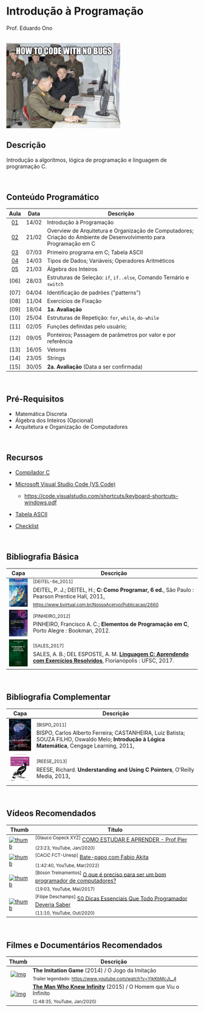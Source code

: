 # Introdução à Programação

Prof. Eduardo Ono

<br>

<img src="./imagens/how-to-code-with-no-bugs.png" width="300px">

<br>

## Descrição

Introdução a algoritmos, lógica de programação e linguagem de programação C.

<br>

## Conteúdo Programático

| Aula | Data | Descrição |
| :-: | :-: | --- |
| [01] | 14/02 | Introdução à Programação
| [02] | 21/02 | Overview de Arquitetura e Organização de Computadores; Criação do Ambiente de Desenvolvimento para Programação em C
| [03] | 07/03 | Primeiro programa em C; Tabela ASCII
| [04] | 14/03 | Tipos de Dados; Variáveis; Operadores Aritméticos
| [05] | 21/03 | Álgebra dos Inteiros
| [06] | 28/03 | Estruturas de Seleção: `if`, `if..else`, Comando Ternário e `switch`
| [07] | 04/04 | Identificação de padrões ("patterns")
| [08] | 11/04 | Exercícios de Fixação
| [09] | 18/04 | __1a. Avaliação__
| [10] | 25/04 | Estruturas de Repetição: `for`, `while`, `do-while`
| [11] | 02/05 | Funções definidas pelo usuário;
| [12] | 09/05 | Ponteiros; Passagem de parâmetros por valor e por referência
| [13] | 16/05 | Vetores
| [14] | 23/05 | Strings
| [15] | 30/05 | __2a. Avaliação__ (Data a ser confirmada)

[01]: ./aulas/README.md#aula-01
[02]: ./aulas/README.md#aula-02
[03]: ./aulas/README.md#aula-03
[04]: ./aulas/README.md#aula-04
[05]: ./aulas/README.md#aula-05

<br>

## Pré-Requisitos

* Matemática Discreta
* Álgebra dos Inteiros (Opcional)
* Arquitetura e Organização de Computadores

<br>

## Recursos

* [Compilador C](./conteudo/01-ambiente-de-desenvolvimento/README.md)

* [Microsoft Visual Studio Code (VS Code)](./conteudo/01-ambiente-de-desenvolvimento/README.md#microsoft-visual-studio-code-vs-code)

  * https://code.visualstudio.com/shortcuts/keyboard-shortcuts-windows.pdf

* [Tabela ASCII](https://theasciicode.com.ar/)

* [Checklist](./conteudo/00-overview/checklist.md)

<br>

## Bibliografia Básica

| Capa | Descrição |
| :-: | --- |
| <img src="./referencias/capas/DEITEL-6e_2011.jpg" width="100px"> | <sup><a id="DEITEL-6e_2011">[DEITEL-6e_2011]</a></sup><br>DEITEL, P. J.; DEITEL, H.; <strong>C: Como Programar, 6 ed.</strong>, São Paulo : Pearson Prentice Hall, 2011[.](https://app.box.com/s/orpgcu86l21fflmxiqmzdq0cod300i4b)<br><sub>https://www.bvirtual.com.br/NossoAcervo/Publicacao/2660</sub>
| <img src="./referencias/capas/PINHEIRO_2012.jpg" width="100px"> | <sup><a id="PINHEIRO_2012">[PINHEIRO_2012]</a></sup><br>PINHEIRO, Francisco A. C.; <strong>Elementos de Programação em C</strong>, Porto Alegre : Bookman, 2012.
| <img src="./referencias/capas/SALES_2017.jpg" width="100px"> | <sup>[SALES_2017]</sup><br>SALES, A. B.; DEL ESPOSTE, A. M. <strong>[Linguagem C: Aprendendo com Exercícios Resolvidos](https://archive.org/details/livro-linguagem-caprendendo-exercicios-resolvidos-2)</strong>, Florianópolis : UFSC, 2017.

<br>

## Bibliografia Complementar

| Capa | Descrição |
| :-: | --- |
| <img src="./referencias/capas/BISPO_2011.jpg" alt="img" width="100px"> | <sup id="BISPO_2011">[BISPO_2011]</sup><br>BISPO, Carlos Alberto Ferreira; CASTANHEIRA, Luiz Batista; SOUZA FILHO, Oswaldo Melo; __Introdução à Lógica Matemática__, Cengage Learning, 2011[.](https://app.box.com/s/xfv52p02w3bi0s9pnvkf4not5eoaozh5)
| <img src="./referencias/capas/REESE_2013.jpg" alt="img" width="100px"> | <sup id="REESE_2013">[REESE_2013]</sup><br>REESE, Richard. __Understanding and Using C Pointers__, O'Reilly Media, 2013[.](https://app.box.com/s/cbp98oofhokip0yki3gh7khz6zb6htgq)

<br>

## Vídeos Recomendados

| Thumb | Título |
| --- | --- |
| [![thumb](https://img.youtube.com/vi/noXqEGIZak8/default.jpg)](https://youtu.be/noXqEGIZak8) | <sup>[Glauco Copeck XYZ]</sup> [COMO ESTUDAR E APRENDER - Prof Pier](https://www.youtube.com/watch?v=noXqEGIZak8)<br><sub>(23:23, YouTube, Jan/2020)</sub>
| [![thumb](https://img.youtube.com/vi/i_STkDJ3z5s/default.jpg)](https://youtu.be/i_STkDJ3z5s) | <sup>[CACiC FCT-Unesp]</sup> [Bate-papo com Fabio Akita](https://www.youtube.com/watch?v=i_STkDJ3z5s)<br><sub>(1:42:40, YouTube, Mar/2022)</sub>
| [![thumb](https://img.youtube.com/vi/ED2aoLnr0oA/default.jpg)](https://youtu.be/ED2aoLnr0oA) | <sup>[Bóson Treinamentos]</sup> [O que é preciso para ser um bom programador de computadores?](https://www.youtube.com/watch?v=ED2aoLnr0oA)<br><sub>(19:03, YouTube, Mai/2017)</sub>
| [![thumb](https://img.youtube.com/vi/2xoJjEgecZM/default.jpg)](https://youtu.be/2xoJjEgecZM) | <sup>[Filipe Deschamps]</sup> [50 Dicas Essenciais Que Todo Programador Deveria Saber](https://www.youtube.com/watch?v=2xoJjEgecZM)<br><sub>(11:10, YouTube, Out/2020)</sub>

<br>

## Filmes e Documentários Recomendados

| Thumb | Descrição |
| :-: | --- |
| [![img](https://img.youtube.com/vi/nuPZUUED5uk/default.jpg)](https://www.youtube.com/watch?v=nuPZUUED5uk) | __The Imitation Game__ (2014) / O Jogo da Imitação<br><sub>Trailer legendado: https://www.youtube.com/watch?v=YIkKbMcJL_4</sub>
| [![img](https://img.youtube.com/vi/8WwLPep9xNg/default.jpg)](https://www.youtube.com/watch?v=oXGm9Vlfx4w) | [__The Man Who Knew Infinity__](https://www.youtube.com/watch?v=8WwLPep9xNg) (2015) / O Homem que Viu o Infinito<br><sub>(1:48:35, YouTube, Jan/2020)</sub>

<br>
